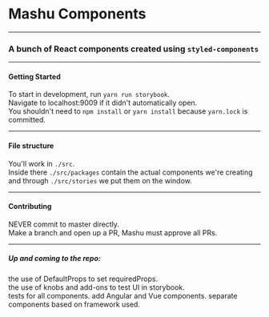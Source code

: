 # Mashu Components 
***
### A bunch of React components created using `styled-components` 
***
#### Getting Started
To start in development, run `yarn run storybook`. <br>
Navigate to localhost:9009 if it didn't automatically open. <br>
You shouldn't need to `npm install` or `yarn install` because `yarn.lock` is committed. 
***
#### File structure 
You'll work in `./src`. <br>
Inside there `./src/packages` contain the actual components we're creating
and through `./src/stories` we put them on the window.
***
#### Contributing
NEVER commit to master directly. <br> 
Make a branch and open up a PR, Mashu must approve all PRs. <br>
***
##### Up and coming to the repo:
the use of DefaultProps to set requiredProps. <br>
the use of knobs and add-ons to test UI in storybook. <br>
tests for all components.
add Angular and Vue components.
separate components based on framework used.
